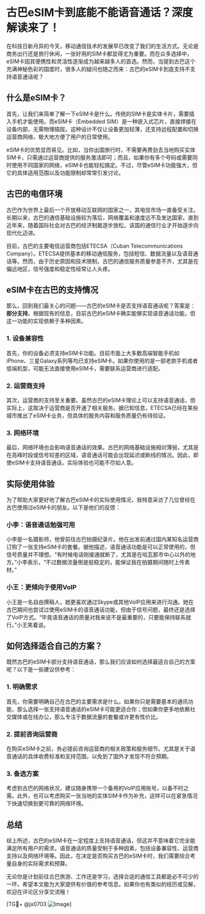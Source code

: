 # 古巴eSIM卡到底能不能语音通话？深度解读来了！

在科技日新月异的今天，移动通信技术的发展早已改变了我们的生活方式。无论是商务出行还是旅行休闲，一张好用的SIM卡都显得尤为重要。而在众多选择中，eSIM卡因其便携性和灵活性逐渐成为越来越多人的首选。然而，当提到古巴这个充满神秘色彩的国度时，很多人的疑问也随之而来：古巴的eSIM卡到底支持不支持语音通话呢？

## 什么是eSIM卡？

首先，让我们来简单了解一下eSIM卡是什么。传统的SIM卡是实体卡片，需要插入手机才能使用。而eSIM卡（Embedded SIM）是一种嵌入式芯片，直接焊接在设备内部，无需物理插拔。这种设计不仅让设备更加轻薄，还支持远程配置和切换运营商网络，极大地方便了用户的日常使用。

eSIM卡的优势显而易见。比如，当你出国旅行时，不需要再费劲去当地购买实体SIM卡，只需通过运营商提供的服务激活即可；而且，如果你有多个号码或需要同时使用不同国家的网络，eSIM卡也能轻松搞定。不过，尽管eSIM卡功能强大，但它的具体适用范围以及功能限制却常常引发讨论。

## 古巴的电信环境

古巴作为世界上最后一个开放移动互联网的国家之一，其电信市场一直备受关注。长期以来，古巴的通信基础设施较为落后，网络覆盖和速度远不及发达国家。直到近年来，随着国际社会对古巴的经济制裁逐步放松，该国的通信行业才开始逐步向现代化迈进。

目前，古巴的主要电信运营商包括ETECSA（Cuban Telecommunications Company）。ETECSA提供基本的移动通信服务，包括短信、数据流量以及语音通话等。然而，由于历史原因和技术限制，古巴的通信服务质量参差不齐，尤其是在偏远地区，信号强度和稳定性经常让人头疼。

## eSIM卡在古巴的支持情况

那么，回到我们最关心的问题——古巴的eSIM卡是否支持语音通话呢？答案是：**部分支持**。根据现有的信息，目前古巴的eSIM卡确实能够实现语音通话功能，但这一功能的实现依赖于多种因素。

### 1. 设备兼容性

首先，你的设备必须支持eSIM卡功能。目前市面上大多数高端智能手机如iPhone、三星Galaxy系列等均已支持eSIM卡。如果你使用的是一部老款手机或者低端机型，可能无法直接使用eSIM卡，需要联系运营商进行适配。

### 2. 运营商支持

其次，运营商的支持至关重要。虽然古巴的eSIM卡理论上可以支持语音通话，但实际上，这取决于运营商是否开通了相关服务。据已知信息，ETECSA已经在某些城市推出了eSIM卡业务，但具体的服务内容和服务质量仍有待验证。

### 3. 网络环境

最后，网络环境也会影响语音通话的效果。古巴的网络基础设施相对薄弱，尤其是在高峰时段或信号较差的区域，语音通话可能会出现延迟或断线的情况。因此，即使eSIM卡支持语音通话，实际体验也可能不尽如人意。

## 实际使用体验

为了帮助大家更好地了解古巴eSIM卡的实际使用情况，我特意采访了几位曾经在古巴使用过eSIM卡的朋友。以下是他们的反馈：

### 小李：语音通话勉强可用

小李是一名摄影师，他曾前往古巴拍摄纪录片。他在出发前通过国内某知名运营商订购了一张支持eSIM卡的套餐。据他描述，语音通话功能是可以正常使用的，但信号质量并不理想。“有时候电话刚接通就断了，尤其是在哈瓦那市中心以外的地方。”小李表示，“不过数据流量倒是挺稳定的，能保证我在拍摄期间随时上传素材。”

### 小王：更倾向于使用VoIP

小王是一名自由撰稿人，她更喜欢通过Skype或其他VoIP应用来进行沟通。她在古巴期间也尝试过使用eSIM卡的语音通话功能，但由于信号问题，最终还是选择了VoIP方式。“毕竟语音通话的质量对我来说不是最重要的，只要能保持联系就行。”小王笑着说。

## 如何选择适合自己的方案？

既然古巴的eSIM卡部分支持语音通话，那么我们应该如何选择最适合自己的方案呢？以下是一些建议供参考：

### 1. 明确需求

首先，你需要明确自己在古巴的主要需求是什么。如果你只是需要基本的通讯功能，那么选择一张支持语音通话的eSIM卡可能更适合你；但如果你更多地依赖社交媒体或在线办公，那么专注于数据流量的套餐或许更有性价比。

### 2. 提前咨询运营商

在购买eSIM卡之前，务必提前咨询运营商的相关政策和服务细节。尤其是关于语音通话的具体收费标准和支持范围，以免到了国外才发现不符合预期。

### 3. 备选方案

考虑到古巴的网络状况，建议随身携带一个备用的VoIP应用账号，以备不时之需。此外，也可以考虑购买一张当地的实体SIM卡作为补充，这样可以在紧急情况下快速切换到更可靠的网络环境。

## 总结

综上所述，古巴的eSIM卡在一定程度上支持语音通话，但这并不意味着它完全能满足所有用户的需求。语音通话的质量受制于多种因素，包括设备兼容性、运营商支持以及网络环境等。因此，在决定是否购买古巴的eSIM卡时，我们需要综合考量自身的实际需求和预算。

无论你是计划前往古巴旅游、工作还是学习，选择合适的通信工具都是必不可少的一环。希望本文能为大家提供有价值的参考信息。如果你也有类似的经历或见解，欢迎在评论区分享交流哦！

[TG💪+ @jx0703 ![Image](https://github.com/user-attachments/assets/dbca1d08-cadb-493c-b0ec-ad6f7a83f270)]